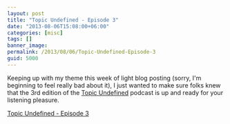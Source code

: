 ```yaml
---
layout: post
title: "Topic Undefined - Episode 3"
date: "2013-08-06T15:08:00+06:00"
categories: [misc]
tags: []
banner_image: 
permalink: /2013/08/06/Topic-Undefined-Episode-3
guid: 5000
---
```


Keeping up with my theme this week of light blog posting (sorry, I'm beginning to feel really bad about it), I just wanted to make sure folks knew that the 3rd edition of the <a href="http://flippinawesome.org/topic-undefined/">Topic Undefined</a> podcast is up and ready for your listening pleasure. 

<a href="http://flippinawesome.org/topic-undefined/topic-undefined-episode-3/">Topic Undefined - Episode 3</a>